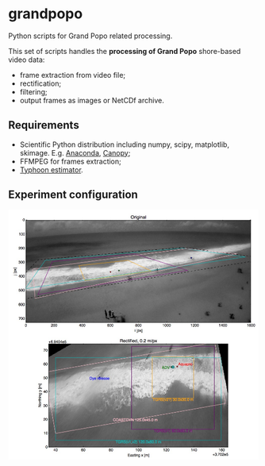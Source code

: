 # grandpopo
Python scripts for Grand Popo related processing.

This set of scripts handles the **processing of Grand Popo** shore-based video data:
- frame extraction from video file;
- rectification;
- filtering;
- output frames as images or NetCDf archive.

## Requirements
- Scientific Python distribution including numpy, scipy, matplotlib, skimage. E.g. [Anaconda](https://www.continuum.io/downloads), [Canopy](https://www.enthought.com/products/canopy/);
- FFMPEG for frames extraction;
- [Typhoon estimator](www.pierrederian.net/typhoon.html).

## Experiment configuration

![Grand Popo experiment configuration](resources/grandpopo_config.jpg)





